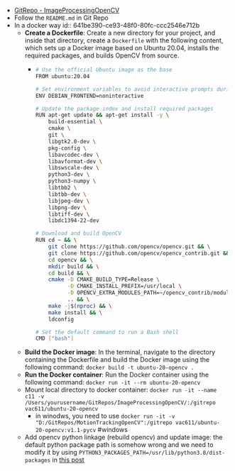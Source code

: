 - [GitRepo - ImageProcessingOpenCV](https://github.com/Kexin-Wei/ImageProcessingOpenCV)
- Follow the `README.md` in Git Repo
- In a docker way
  id:: 641be390-ce93-48f0-80fc-ccc2546e712b
	- **Create a Dockerfile**: Create a new directory for your project, and inside that directory, create a `Dockerfile` with the following content, which sets up a Docker image based on Ubuntu 20.04, installs the required packages, and builds OpenCV from source.
		- ```bash
		  # Use the official Ubuntu image as the base
		  FROM ubuntu:20.04
		  
		  # Set environment variables to avoid interactive prompts during package installation
		  ENV DEBIAN_FRONTEND=noninteractive
		  
		  # Update the package index and install required packages
		  RUN apt-get update && apt-get install -y \
		      build-essential \
		      cmake \
		      git \
		      libgtk2.0-dev \
		      pkg-config \
		      libavcodec-dev \
		      libavformat-dev \
		      libswscale-dev \
		      python3-dev \
		      python3-numpy \
		      libtbb2 \
		      libtbb-dev \
		      libjpeg-dev \
		      libpng-dev \
		      libtiff-dev \
		      libdc1394-22-dev
		  
		  # Download and build OpenCV
		  RUN cd ~ && \
		      git clone https://github.com/opencv/opencv.git && \
		      git clone https://github.com/opencv/opencv_contrib.git && \
		      cd opencv && \
		      mkdir build && \
		      cd build && \
		      cmake -D CMAKE_BUILD_TYPE=Release \
		            -D CMAKE_INSTALL_PREFIX=/usr/local \
		            -D OPENCV_EXTRA_MODULES_PATH=~/opencv_contrib/modules \
		            .. && \
		      make -j$(nproc) && \
		      make install && \
		      ldconfig
		  
		  # Set the default command to run a Bash shell
		  CMD ["bash"]
		  ```
	- **Build the Docker image**: In the terminal, navigate to the directory containing the Dockerfile and build the Docker image using the following command: `docker build -t ubuntu-20-opencv .`
	- **Run the Docker container**: Run the Docker container using the following command: `docker run -it --rm ubuntu-20-opencv`
	- Mount local directory to docker container: `docker run -it --name c11 -v /Users/yourusername/GitRepos/ImageProcessingOpenCV/:/gitrepo vac611/ubuntu-20-opencv`
		- in winodws, you need to use `docker run -it -v "D:/GitRepos/MotionTrackingOpenCV":/gitrepo vac611/ubuntu-20-opencv:v1.1-pycv` #windows
	- Add opencv python linkage (rebuild opencv) and update image: the default python package path is somehow wrong and we need to modify it by using `PYTHON3_PACKAGES_PATH=/usr/lib/python3.8/dist-packages` in [this post](https://rodosingh.medium.com/using-cmake-to-build-and-install-opencv-for-python-and-c-in-ubuntu-20-04-6c5881eebd9a)